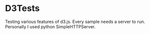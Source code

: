 # D3Tests

Testing various features of d3.js. Every sample needs a server to run.
Personally I used python SimpleHTTPServer.
